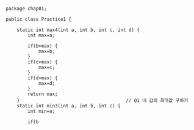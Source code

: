<pre>
<code>
package chap01;

public class Practice1 {

	static int max4(int a, int b, int c, int d) {
		int max=a;
		
		if(b>max) {
			max=b;
		}
		if(c>max) {
			max=c;
		}
		if(d>max) {
			max=d;
		}
		return max;
	}										// Q1 네 값의 최대값 구하기
	static int min3(int a, int b, int c) {
		int min=a;
		
		if(b<min) {
			min=b;
		}
		if(c<min) {
			min=c;
		}
		return min;
	}										// Q2 세 값의 최소값 구하기
	static int min4(int a, int b, int c, int d) {
		int min=a;
		
		if(b<min) {
			min=b;
		}
		if(c<min) {
			min=c;
		}
		if(d<min) {
			min=d;
		}
		return min;
	}										// Q3 네 값의 최소값 구하기
	public static void main(String[] args) {
		System.out.println("max3(3,2,1) = " + max4(4, 3, 2, 1));
		System.out.println("max3(3,2,2) = " + max4(3, 2, 2, 4));
		System.out.println("max3(3,1,2) = " + max4(3, 1, 2, 4));
		System.out.println("max3(3,2,3) = " + max4(3, 4, 2, 3));
		System.out.println("max3(2,1,3) = " + min3(2, 1, 3));
		System.out.println("max3(3,3,2) = " + min3(1, 1, 2));
		System.out.println("max3(3,3,3) = " + min3(3, 1, 3));
		System.out.println("max3(2,2,3) = " + min3(2, 2, 1));
		System.out.println("max3(2,3,1) = " + min4(2, 3, 4, 1));
		System.out.println("max3(2,3,2) = " + min4(1, 2, 3, 2));
		System.out.println("max3(1,3,2) = " + min4(1, 3, 2, 4));
		System.out.println("max3(2,3,3) = " + min4(2, 3, 1, 3));
	}

}
</code>
</pre>


안녕하세요 김혜준입니다
test 겸 첫주차 폴더 만들었고 그 안에 MAZIC 폴더 만들어서 제 코드 넣겠습니다
초반부라 특별히 어려운 점 없으리라 생각되어 간단한 주석 외엔 그냥 해봤네 정도로 봐주시면 되겠습니다
이 글은 마크다운 작성글 테스트를 겸하고 있음을 알립니다
